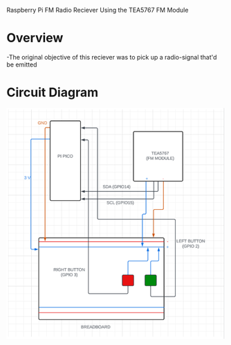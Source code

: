 Raspberry Pi FM Radio Reciever Using the TEA5767 FM Module

# Overview

-The original objective of this reciever was to pick up a radio-signal that'd
be emitted




# Circuit Diagram

![Schematic](FM-Circuit_Schematic.png)
